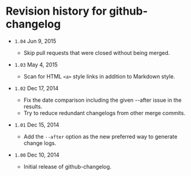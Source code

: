 # Revision history for github-changelog

* `1.04`  Jun  9, 2015
    * Skip pull requests that were closed without being merged.

* `1.03`  May  4, 2015
    * Scan for HTML `<a>` style links in addition to Markdown style.

* `1.02`  Dec 17, 2014
    * Fix the date comparison including the given --after issue in the results.
    * Try to reduce redundant changelogs from other merge commits.

* `1.01`  Dec 15, 2014
    * Add the `--after` option as the new preferred way to generate change logs.

* `1.00`  Dec 10, 2014
    * Initial release of github-changelog.
